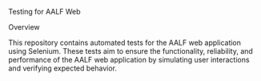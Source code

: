 Testing for AALF Web

Overview

This repository contains automated tests for the AALF web application using Selenium. These tests aim to ensure the functionality, reliability, and performance of the AALF web application by simulating user interactions and verifying expected behavior.
